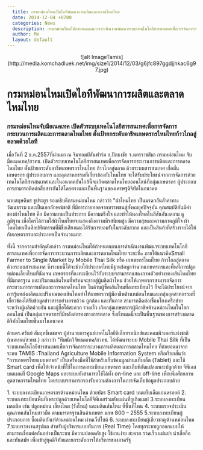 ```yaml
---
  title: กรมหม่อนไหมเปิดไอทีพัฒนาการผลิตและตลาดไหมไทย
  date: 2014-12-04 +0700		  
  categories: News		
  description: กรมหม่อนไหมได้กำหนดแผนการดำเนินงานพัฒนาระบบเทคโนโลยีสารสนเทศเพื่อการจัดการกระบวนการผลิตและการตลาดไหมไทย
  author: Me		 
  layout: default
---
```


<div style="text-align:center" markdown="1">
![alt ImageTamis](http://media.komchadluek.net/img/size1/2014/12/03/g6jfc897ggdjjhkac6g97.jpg)
</div>

# กรมหม่อนไหมเปิดไอทีพัฒนาการผลิตและตลาดไหมไทย

### กรมหม่อนไหมจับมือเนคเทค เปิดตัวระบบเทคโนโลยีสารสนเทศเพื่อการจัดการกระบวนการผลิตและการตลาดไหมไทย ตั้งเป้ายกระดับอาชีพเกษตรกรไหมไทยก้าวไกลสู่ตลาดด้วยไอที    

<p>  เมื่อวันที่ 2 ธ.ค.2557ที่ผ่านมา  ณ   จิมทอมป์สันฟาร์ม อ.ปักธงชัย    จ.นครราชสีมา   กรมหม่อนไหม จับมือเนคเทค/สวทช. เปิดตัวระบบเทคโนโลยีสารสนเทศเพื่อการจัดการกระบวนการผลิตและการตลาดไหมไทย ตั้งเป้ายกระดับอาชีพเกษตรกรไหมไทย ก้าวไกลสู่ตลาด ด้วยระบบสารสนเทศ เชื่อมั่นเกษตรกร ผู้ประกอบการ และอุตสาหกรรมที่เกี่ยวข้องกับไหมไทย จะได้รับประโยชน์จากการจัดการด้วยเทคโนโลยีสารสนเทศ และในอนาคตอันใกล้นี้จะเกิดตลาดไหมไทยออนไลน์ที่กลุ่มเกษตรกร ผู้ประกอบการสามารถติดต่อสื่อสารกันได้โดยตรงและเป็นพื้นฐานของเศรษฐดิจิทัลในอนาคต</p>

<p> นายสฤษดิพร ชูประยูร รองอธิบดีกรมหม่อนไหม  กล่าวว่า "ผ้าไหมไทย เป็นมรดกอันล้ำค่าทางวัฒนธรรม และเป็นเอกลักษณ์ชาติ ที่มีการถ่ายทอดจากบรรพชนสู่สังคมยุคปัจจุบัน คุณสมบัติอันมีค่าของผ้าไหมไทย คือ มีความงามเป็นประกาย มีความตรึงใจ และทำให้หลงใหลในสีสันอันงดงาม ดูภูมิฐาน เมื่อใครได้สวมใส่ผ้าไหมไทยจะแสดงถึงความมีรสนิยมสูง  มีความสุขและความภาคภูมิใจ  ผ้าไหมไทยเป็นศิลปหัตกรรมที่มีชื่อเสียงและได้รับการยอมรับในระดับสากล และเป็นสินค้าที่สร้างรายได้ให้กับเกษตรกรและประเทศเป็นจำนวนมาก</p>

<p> ทั้งนี้  จากความสำคัญดังกล่าว    กรมหม่อนไหมได้กำหนดแผนการดำเนินงานพัฒนาระบบเทคโนโลยีสารสนเทศเพื่อการจัดการกระบวนการผลิตและการตลาดไหมไทย ระยะที่๑ ภายใต้แนวคิดSmall Farmer  to Single Market by Mobile Thai Silk หรือ เกษตรกรไหมไทย ก้าวไกลสู่ตลาด ด้วยระบบสารสนเทศ ซึ่งระบบนี้ได้จะช่วยให้ประเทศไทยมีฐานข้อมูลจำนวนเกษตรกรและพื้นที่การปลูกหม่อนเลี้ยงไหมที่ชัดเจน เกษตรกรที่ลงทะเบียนไว้กับระบบฯสามารถแสดงภาพตัวอย่างของเส้นไหมไทยที่มีมาตรฐาน และปริมาณเส้นไหมที่พร้อมจะขายสู่ผู้ผลิตผ้าไหม ช่วยให้เกษตรกรสามารถจัดการกระบวนการการผลิตและการตลาดไหมไทย ในด้านผู้ซื้อเส้นไหมที่ลงทะเบียนไว้ ก็จะได้ประโยชน์จากการรู้แหล่งผลิตและปริมาณของเส้นไหมทำให้เกษตรกรผู้มีอาชีพด้านหม่อนไหมและกลุ่มอุตสาหกรรมที่เกี่ยวข้องได้รับข้อมูลข่าวสารอย่างครบถ้วน ถูกต้อง และทันกาล สามารถติดต่อเชื่อมโยงเครือข่ายระหว่างผู้ผลิตด้วยกัน และผู้ซื้อได้สะดวก รวดเร็ว เกิดกลุ่มเกษตรกรผู้มีอาชีพด้านหม่อนไหมในโลกออนไลน์ เป็นกลุ่มเกษตรกรที่มีพลังต่อรองทางการตลาด ซึ่งทั้งหมดนี้จะเป็นพื้นฐานของการสร้างตลาดดิจิทัลไหมไทยขึ้นมาในอนาคต</p>  

<p> ด้านดร.ศรันย์ สัมฤทธิ์เดชขจร ผู้อำนวยการศูนย์เทคโนโลยีอิเล็กทรอนิกส์และคอมพิวเตอร์แห่งชาติ (เนคเทค/สวทช.) กล่าวว่า "ทีมนักวิจัยเนคเทค/สวทช. ได้พัฒนาระบบ Mobile Thai Silk ที่เป็นระบบเทคโนโลยีสารสนเทศเพื่อการจัดการกระบวนการผลิตและการตลาดไหมไทย ที่ต่อยอดมาจากระบบ TAMIS :Thailand Agriculture Mobile Information System  หรือเรียกสั้นว่า “การเกษตรไทยแบบพกพา” เป็นเครื่องมือที่ใช้สำหรับเก็บข้อมมูลผ่านแท็บเล็ต (Tablet) และใช้ Smart card เพื่อให้เจ้าหน้าที่ใช้ในการลงทะเบียนเกษตรกร และเก็บพิกัดแปลงเพาะปลูกด้วย จีพีเอส บนแผนที่ Google Maps และระบบยังสามารถใช้ได้ทั้ง on-line และ off-line เพื่อเพิ่มศักยภาพอุตสาหกรรมไหมไทย โดยระบบฯสามารถรองรับความต้องการในการจัดเก็บข้อมูลประกอบด้วย</p>

<p> 1. ระบบลงทะเบียนเกษตรกรด้านหม่อนไหม ด้วยบัตร Smart card บนแท็บเล็ตแอนดรอยด์ 2. ระบบลงทะเบียนพื้นที่เพาะปลูกด้วยเทคโนโลยีจีพีเอสร่วมกับแผ่นที่กูเกิลแมป 3.ระบบลงทะเบียนผลผลิต เช่น ปลูกหม่อน เลี้ยงไหม (รังไหม) และผลิตเส้นไหม ที่พื้นที่ไหน 4. ระบบตรวจประเมินคุณภาพเส้นไหมสาวมือ ตามมารตรฐานสินค้าเกษตร มกษ 800 – 2555 5.ระบบลงทะเบียนผู้ประกอบการ ซื้อผลิตภัณฑ์ด้านหม่อนไหม ผ่านเว็ปไซต์ 6. ระบบลงทะเบียนผู้เชี่ยวชาญด้านหม่อนไหม 7.ระบบรายงานสรุปผล สำหรับผู้บริหารแบบทันการ (Real Time) โดยทุกระบบถูกออกแบบให้สามารถเชื่อมต่อกันอย่างเป็นระบบ มีความปลอดภัยสูง ใช้งานง่าย สะดวก รวดเร็ว แม่นยำ น่าเชื่อถือ และทันสมัย เพื่อเข้าสู่ยุคดิจิทัลและยกระดับการให้บริการของภาครัฐ </p>  
